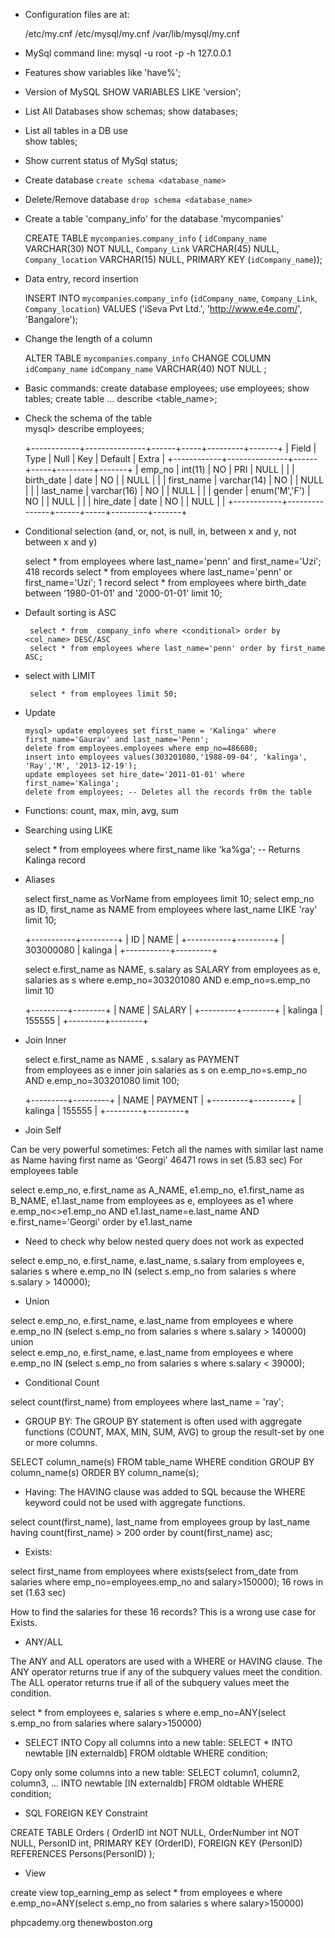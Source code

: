 * Configuration files are at:

  /etc/my.cnf
  /etc/mysql/my.cnf
  /var/lib/mysql/my.cnf


* MySql command line:
  mysql -u root -p -h 127.0.0.1

* Features
  show variables  like 'have%';  
  
* Version of MySQL
  SHOW VARIABLES LIKE 'version';

* List All Databases
  show schemas;
  show databases;

* List all tables in a DB
 use <DB name>  
 show tables;

*  Show current status of MySql
   status;
   

* Create database `create schema <database_name>`
* Delete/Remove database `drop schema <database_name>`
* Create a table 'company_info' for the database 'mycompanies'

    
    CREATE TABLE `mycompanies`.`company_info` (
    `idCompany_name` VARCHAR(30) NOT NULL,
    `Company_Link` VARCHAR(45) NULL,
    `Company_location` VARCHAR(15) NULL,
    PRIMARY KEY (`idCompany_name`));

* Data entry, record insertion 

	INSERT INTO `mycompanies`.`company_info` (`idCompany_name`, `Company_Link`, `Company_location`) 
	VALUES ('iSeva Pvt Ltd.', 'http://www.e4e.com/', 'Bangalore');

* Change the length of a column

	ALTER TABLE `mycompanies`.`company_info` 
	CHANGE COLUMN `idCompany_name` `idCompany_name` VARCHAR(40) NOT NULL ;

* Basic commands:
 	create database employees;
 	use employees;
 	show tables;
 	create table ...
    describe <table_name>;

* Check the schema of the table    
mysql> describe employees;

    
    +------------+---------------+------+-----+---------+-------+
    | Field      | Type          | Null | Key | Default | Extra |
    +------------+---------------+------+-----+---------+-------+
    | emp_no     | int(11)       | NO   | PRI | NULL    |       |
    | birth_date | date          | NO   |     | NULL    |       |
    | first_name | varchar(14)   | NO   |     | NULL    |       |
    | last_name  | varchar(16)   | NO   |     | NULL    |       |
    | gender     | enum('M','F') | NO   |     | NULL    |       |
    | hire_date  | date          | NO   |     | NULL    |       |
    +------------+---------------+------+-----+---------+-------+    

* Conditional selection (and, or, not, is null, in, between x and y, not between x and y)


    select * from employees where last_name='penn' and first_name='Uzi'; 418 records
    select * from employees where last_name='penn' or first_name='Uzi'; 1 record
    select * from employees where birth_date between '1980-01-01' and '2000-01-01' limit 10;
    
* Default sorting is ASC
   
       select * from  company_info where <conditional> order by <col_name> DESC/ASC
       select * from employees where last_name='penn' order by first_name ASC;
       
* select with LIMIT
       
       select * from employees limit 50;
 
 * Update 
  
       mysql> update employees set first_name = 'Kalinga' where first_name='Gaurav' and last_name='Penn';
       delete from employees.employees where emp_no=486680;
       insert into employees values(303201080,'1988-09-04', 'kalinga', 'Ray','M', '2013-12-19');
       update employees set hire_date='2011-01-01' where first_name='Kalinga';
       delete from employees; -- Deletes all the records fr0m the table

* Functions: count, max, min, avg, sum

* Searching using LIKE

    
    select * from employees where first_name like 'ka%ga'; -- Returns Kalinga record
    
* Aliases

    select  first_name as VorName from employees limit 10;
    select emp_no as ID, first_name as NAME from employees where last_name LIKE 'ray' limit 10;
	
	+-----------+---------+
	| ID        | NAME    |
	+-----------+---------+
	| 303000080 | kalinga |
	+-----------+---------+    

	select  e.first_name as NAME, s.salary as SALARY
	from employees as e, salaries as s
	where e.emp_no=303201080 AND e.emp_no=s.emp_no limit 10	

	+---------+--------+
	| NAME    | SALARY |
	+---------+--------+
	| kalinga | 155555 |
	+---------+--------+

* Join Inner
 	
 	select e.first_name as NAME , s.salary as PAYMENT  
 	from employees as e 
 	inner join salaries as s 
 	on e.emp_no=s.emp_no 
 	AND e.emp_no=303201080 limit 100;

 	+---------+---------+
	| NAME    | PAYMENT |
	+---------+---------+
	| kalinga |  155555 |
	+---------+---------+

* Join Self

Can be very powerful sometimes:
Fetch all the names with similar last name as Name having first name as 'Georgi'
46471 rows in set (5.83 sec) For employees table

select e.emp_no, e.first_name as A_NAME, e1.emp_no,  e1.first_name as B_NAME, e1.last_name
from employees as e, employees as e1
where e.emp_no<>e1.emp_no AND e1.last_name=e.last_name AND e.first_name='Georgi' order by e1.last_name
 
* Need to check why below nested query does not work as expected

select e.emp_no, e.first_name, e.last_name, s.salary 
from employees e, salaries s 
where e.emp_no IN (select s.emp_no from salaries s where s.salary > 140000); 

* Union 

select e.emp_no, e.first_name, e.last_name 
from employees e 
where e.emp_no IN (select s.emp_no from salaries s 
				   where s.salary > 140000)
union  
select e.emp_no, e.first_name, e.last_name 
from employees e 
where e.emp_no IN (select s.emp_no from salaries s 
where s.salary < 39000);

* Conditional Count


select count(first_name) from employees where last_name = 'ray';

* GROUP BY: The GROUP BY statement is often used with aggregate functions (COUNT, MAX, MIN, SUM, AVG)
  to group the result-set by one or more columns.

SELECT column_name(s)
FROM table_name
WHERE condition
GROUP BY column_name(s)
ORDER BY column_name(s); 

* Having: The HAVING clause was added to SQL because the WHERE keyword could not be used with aggregate functions.


select count(first_name), last_name 
from employees group by last_name 
having count(first_name) > 200 
order by count(first_name) asc;


* Exists:


select first_name from employees where exists(select from_date from salaries where emp_no=employees.emp_no and salary>150000);
16 rows in set (1.63 sec)

How to find the salaries for these 16 records?
This is a wrong use case for Exists.

* ANY/ALL 

The ANY and ALL operators are used with a WHERE or HAVING clause.
The ANY operator returns true if any of the subquery values meet the condition.
The ALL operator returns true if all of the subquery values meet the condition.

select * from employees e, salaries s where e.emp_no=ANY(select s.emp_no from salaries where salary>150000)

* SELECT INTO
Copy all columns into a new table:
SELECT *
INTO newtable [IN externaldb]
FROM oldtable
WHERE condition; 

Copy only some columns into a new table:
SELECT column1, column2, column3, ...
INTO newtable [IN externaldb]
FROM oldtable
WHERE condition; 

* SQL FOREIGN KEY Constraint

CREATE TABLE Orders (
    OrderID int NOT NULL,
    OrderNumber int NOT NULL,
    PersonID int,
    PRIMARY KEY (OrderID),
    FOREIGN KEY (PersonID) REFERENCES Persons(PersonID)
);


* View

create view top_earning_emp as select *  from employees e where e.emp_no=ANY(select s.emp_no from salaries s where salary>150000)


phpcademy.org 
thenewboston.org